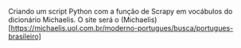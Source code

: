 Criando um script Python com a função de Scrapy em vocábulos do dicionário Michaelis.
O site será o (Michaelis)[https://michaelis.uol.com.br/moderno-portugues/busca/portugues-brasileiro]